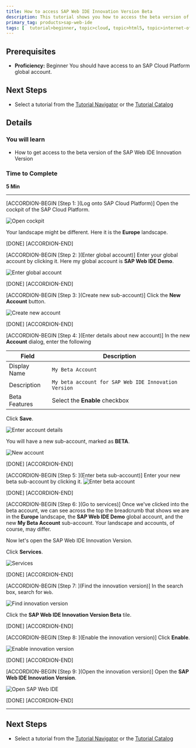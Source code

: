 ```yaml
---
title: How to access SAP Web IDE Innovation Version Beta
description: This tutorial shows you how to access the beta version of the SAP Web IDE Innovation Version, by creating a beta sub-account in SAP Cloud Platform and then enabling the SAP Web IDE innovation version.
primary_tag: products>sap-web-ide
tags: [  tutorial>beginner, topic>cloud, topic>html5, topic>internet-of-things, topic>sapui5, products>sap-cloud-platform, products>sap-web-ide ]
---
```


## Prerequisites  
- **Proficiency:** Beginner
You should have access to an SAP Cloud Platform global account.

## Next Steps
- Select a tutorial from the [Tutorial Navigator](http://www.sap.com/developer/tutorial-navigator.html) or the [Tutorial Catalog](http://www.sap.com/developer/tutorials.html)

## Details
### You will learn  
- How to get access to the beta version of the SAP Web IDE Innovation Version

### Time to Complete
**5 Min**

---

[ACCORDION-BEGIN [Step 1: ](Log onto SAP Cloud Platform)]
Open the cockpit of the SAP Cloud Platform.

![Open cockpit](beta1.png)

Your landscape might be different. Here it is the **Europe** landscape.

[DONE]
[ACCORDION-END]

[ACCORDION-BEGIN [Step 2: ](Enter global account)]
Enter your global account by clicking it. Here my global account is **SAP Web IDE Demo**.

![Enter global account](beta2.png)

[DONE]
[ACCORDION-END]


[ACCORDION-BEGIN [Step 3: ](Create new sub-account)]
Click the **New Account** button.

![Create new account](beta3.png)

[DONE]
[ACCORDION-END]

[ACCORDION-BEGIN [Step 4: ](Enter details about new account)]
In the new **Account** dialog, enter the following

| Field         | Description |
|---------------|-------------|
| Display Name  | `My Beta Account` |
| Description   | `My beta account for SAP Web IDE Innovation Version` |
| Beta Features | Select the **Enable** checkbox |  

Click **Save**.

![Enter account details](beta4.png)

You will have a new sub-account, marked as **BETA**.

![New account](beta4a.png)



[DONE]
[ACCORDION-END]

[ACCORDION-BEGIN [Step 5: ](Enter beta sub-account)]
Enter your new beta sub-account by clicking it.
![Enter beta account](beta5.png)

[DONE]
[ACCORDION-END]

[ACCORDION-BEGIN [Step 6: ](Go to services)]
Once we've clicked into the beta account, we can see across the top the breadcrumb that shows we are in the **Europe** landscape, the **SAP Web IDE Demo** global account, and the new **My Beta Account** sub-account. Your landscape and accounts, of course, may differ.

Now let's open the SAP Web IDE Innovation Version.

Click **Services**.

![Services](beta6.png)

[DONE]
[ACCORDION-END]

[ACCORDION-BEGIN [Step 7: ](Find the innovation version)]
In the search box, search for `Web`.

![Find innovation version](SearchTile.png)


Click the **SAP Web IDE Innovation Version Beta** tile.

[DONE]
[ACCORDION-END]

[ACCORDION-BEGIN [Step 8: ](Enable the innovation version)]
Click **Enable**.

![Enable innovation version](Enable.png)


[DONE]
[ACCORDION-END]

[ACCORDION-BEGIN [Step 9: ](Open the innovation version)]
Open the **SAP Web IDE Innovation Version**.

![Open SAP Web IDE](OpenIDE.png)

[DONE]
[ACCORDION-END]


---



## Next Steps
- Select a tutorial from the [Tutorial Navigator](http://www.sap.com/developer/tutorial-navigator.html) or the [Tutorial Catalog](http://www.sap.com/developer/tutorials.html)
